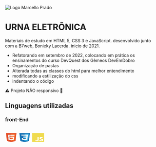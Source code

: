  ![Logo](https://github.com/marcelloprado/portfolio/blob/main/src/imagens/favicon-32x32.png) Marcello Prado
 
 # URNA ELETRÔNICA

 Materiais de estudo em HTML 5, CSS 3 e JavaScript. desenvolvido junto com a B7web, Bonieky Lacerda. inicio de 2021.
  
 - Refatorando em setembro de 2022, colocando em prática os ensinamentos do curso DevQuest dos Gêmeos DevEmDobro
 - Organização de pastas
 - Alterada todas as classes do html para melhor entendimento
 - modificando a estilização do css
 - indentando o código
 
 
 ⚠ Projeto NÃO responsivo 🚨
 
 ## Linguagens utilizadas

 ### front-End
 
 <div style="display: inline_block"><br>
  <img align="center" alt="HTML" height="30" width="40" src="https://raw.githubusercontent.com/devicons/devicon/master/icons/html5/html5-original.svg">
  <img align="center" alt="CSS" height="30" width="40" src="https://raw.githubusercontent.com/devicons/devicon/master/icons/css3/css3-original.svg">
  <img align="center" alt="Js" height="30" width="40" src="https://raw.githubusercontent.com/devicons/devicon/master/icons/javascript/javascript-plain.svg">
</div>

